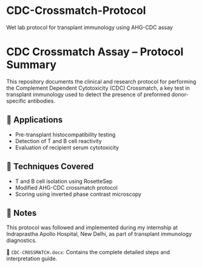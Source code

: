 # CDC-Crossmatch-Protocol
Wet lab protocol for transplant immunology using AHG-CDC assay
# CDC Crossmatch Assay – Protocol Summary

This repository documents the clinical and research protocol for performing the Complement Dependent Cytotoxicity (CDC) Crossmatch, a key test in transplant immunology used to detect the presence of preformed donor-specific antibodies.

## 🔬 Applications
- Pre-transplant histocompatibility testing
- Detection of T and B cell reactivity
- Evaluation of recipient serum cytotoxicity

## 🧪 Techniques Covered
- T and B cell isolation using RosetteSep
- Modified AHG-CDC crossmatch protocol
- Scoring using inverted phase contrast microscopy

## 📌 Notes
This protocol was followed and implemented during my internship at Indraprastha Apollo Hospital, New Delhi, as part of transplant immunology diagnostics.

📁 `CDC-CROSSMATCH.docx`: Contains the complete detailed steps and interpretation guide.
